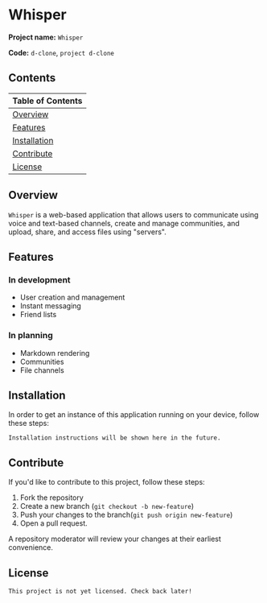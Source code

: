 # Whisper

**Project name:** `Whisper`

**Code:** `d-clone`, `project d-clone`


## Contents

| Table of Contents |
| --- |
| [Overview](#overview) |
| [Features](#features) |
| [Installation](#installation) |
| [Contribute](#contribute) |
| [License](#license) |


## Overview

`Whisper` is a web-based application that allows users to communicate using voice and text-based channels, create and manage communities, and upload, share, and access files using "servers".

## Features

### In development

- User creation and management
- Instant messaging
- Friend lists

### In planning

- Markdown rendering
- Communities
- File channels

## Installation

In order to get an instance of this application running on your device, follow these steps:

```plaintext
Installation instructions will be shown here in the future.
```

## Contribute

If you'd like to contribute to this project, follow these steps:

1. Fork the repository
2. Create a new branch (`git checkout -b new-feature`)
3. Push your changes to the branch(`git push origin new-feature`)
4. Open a pull request.

A repository moderator will review your changes at their earliest convenience. 

## License

```plaintext
This project is not yet licensed. Check back later!
```